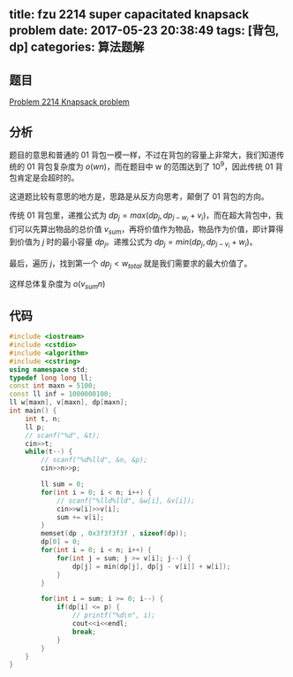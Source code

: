 title: fzu 2214 super capacitated knapsack problem
date: 2017-05-23 20:38:49
tags: [背包, dp]
categories: 算法题解
---

## 题目

[Problem 2214 Knapsack problem](http://acm.fzu.edu.cn/problem.php?pid=2214)

<!-- more -->

## 分析

题目的意思和普通的 01 背包一模一样，不过在背包的容量上非常大，我们知道传统的 01 背包复杂度为 $o(wn)$，而在题目中 w 的范围达到了 $10^9$，因此传统 01 背包肯定是会超时的。

这道题比较有意思的地方是，思路是从反方向思考，颠倒了 01 背包的方向。

传统 01 背包里，递推公式为 $dp_j=max(dp_j, dp_{j-w_i}+v_i)$，而在超大背包中，我们可以先算出物品的总价值 $v_{sum}$，再将价值作为物品，物品作为价值，即计算得到价值为 $j$ 时的最小容量 $dp_j$。递推公式为 $dp_j=min(dp_j, dp_{j-v_i}+w_i)$。

最后，遍历 $j$，找到第一个 $dp_j < w_{total}$ 就是我们需要求的最大价值了。

这样总体复杂度为 $o(v_{sum}n)$

## 代码

```cpp
#include <iostream>
#include <cstdio>
#include <algorithm>
#include <cstring>
using namespace std;
typedef long long ll;
const int maxn = 5100;
const ll inf = 1000000100;
ll w[maxn], v[maxn], dp[maxn];
int main() {
    int t, n;
    ll p;
    // scanf("%d", &t);
    cin>>t;
    while(t--) {
        // scanf("%d%lld", &n, &p);
        cin>>n>>p;

        ll sum = 0;
        for(int i = 0; i < n; i++) {
            // scanf("%lld%lld", &w[i], &v[i]);
            cin>>w[i]>>v[i];
            sum += v[i];
        }
        memset(dp , 0x3f3f3f3f , sizeof(dp));
        dp[0] = 0;
        for(int i = 0; i < n; i++) {
            for(int j = sum; j >= v[i]; j--) {
                dp[j] = min(dp[j], dp[j - v[i]] + w[i]);
            }
        }

        for(int i = sum; i >= 0; i--) {
            if(dp[i] <= p) {
                // printf("%d\n", i);
                cout<<i<<endl;
                break;
            }
        }
    }
}

```